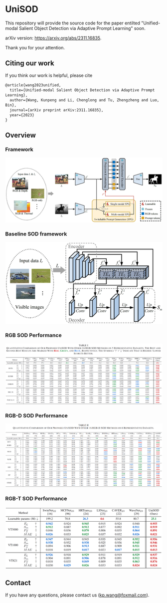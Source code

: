# UniSOD
This repository will provide the source code for the paper entilted "Unified-modal Salient Object Detection via Adaptive Prompt Learning" soon.

arXiv version: https://arxiv.org/abs/2311.16835.

Thank you for your attention.
## Citing our work

If you think our work is helpful, please cite

```
@article{wang2023unified,
  title={Unified-modal Salient Object Detection via Adaptive Prompt Learning},
  author={Wang, Kunpeng and Li, Chenglong and Tu, Zhengzheng and Luo, Bin},
  journal={arXiv preprint arXiv:2311.16835},
  year={2023}
}
```

## Overview
### Framework
[![avatar](https://github.com/Angknpng/UniSOD/raw/main/figures/framework.png)](https://github.com/Angknpng/UniSOD/blob/main/figures/framework.png)
### Baseline SOD framework
[![avatar](https://github.com/Angknpng/UniSOD/raw/main/figures/framework_base.png)](https://github.com/Angknpng/UniSOD/blob/main/figures/framework_base.png)
### RGB SOD Performance
[![avatar](https://github.com/Angknpng/UniSOD/raw/main/figures/performance_RGB.png)](https://github.com/Angknpng/UniSOD/blob/main/figures/performance_RGB.png)
### RGB-D SOD Performance
[![avatar](https://github.com/Angknpng/UniSOD/raw/main/figures/performance_RGBD.png)](https://github.com/Angknpng/UniSOD/blob/main/figures/performance_RGBD.png)
### RGB-T SOD Performance
[![avatar](https://github.com/Angknpng/UniSOD/raw/main/figures/performance_RGBT.png)](https://github.com/Angknpng/UniSOD/blob/main/figures/performance_RGBT.png)

## Contact

If you have any questions, please contact us (kp.wang@foxmail.com).
